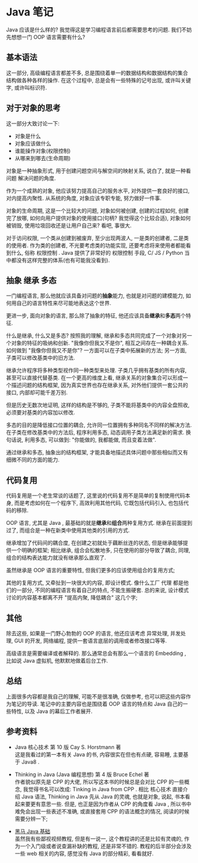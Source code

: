 # Java 笔记

Java 应该是什么样的? 我觉得这是学习编程语言前后都需要思考的问题. 我们不妨先想想一门 OOP 语言需要有什么?  

## 基本语法

这一部分, 高级编程语言都差不多, 总是围绕着单一的数据结构和数据结构的集合结构做各种各样的操作. 在这个过程中, 总是会有一些特殊的记号出现, 或许叫关键字, 或许叫标识符. 

## 对于对象的思考

这一部分大致讨论一下: 
- 对象是什么
- 对象应该做什么 
- 谁能操作对象(权限控制)
- 从哪来到哪去(生命周期)

对象是一种抽象形式, 用于创建问题空间与解空间的映射关系, 说白了, 就是一种看问题 解决问题的角度.  

作为一个成熟的对象, 他应该努力提高自己的服务水平, 对外提供一套良好的接口, 对内提高内聚性. 从系统的角度, 对象应该专职专能, 努力做好一件事. 

对象的生命周期, 这是一个比较大的问题, 对象如何被创建, 创建的过程如何, 创建完了放哪, 如何向用户提供对象的使用接口(句柄? 我觉得这个比较合适), 对象如何被销毁, 使用垃圾回收还是让用户自己来? 看吧, 事很大.

对于访问权限, 一个类从创建到被废弃, 至少出现两波人, 一是类的创建者, 二是类的使用者. 作为类的创建者, 不光要考虑类的功能实现, 还要考虑将来使用者都能看到什么, 俗称 权限控制 . Java 提供了非常好的 权限控制 手段, C/ JS / Python 当中都没有这样完整的体系(也有可能我没看到). 

## 抽象 继承 多态

一门编程语言, 那么他就应该具备对问题的**抽象**能力, 也就是对问题的建模能力, 如何用自己的语言特性来尽可能地表达这个世界.   

更进一步, 面向对象的语言, 那么除了抽象的特征, 他还应该具备**继承**和**多态**两个特征.  

什么是继承, 什么又是多态? 按照我的理解, 继承和多态共同完成了一个对象对另一个对象的特征的吸纳和创新. "我像你但我又不是你", 相互之间存在一种耦合关系. 如何做到 "我像你但我又不是你"? 一方面可以在子类中拓展新的方法; 另一方面, 子类可以修改基类中的旧方法.  

继承允许程序将多种类型视作同一种类型来处理. 子类几乎拥有基类的所有内容, 甚至可以直接代替基类. 在一个更高的维度上看, 继承关系的对象集合可以形成一个描述问题的结构框架, 因为真实世界也存在继承关系, 对外他们提供一套公共的接口, 内部却可能千差万别. 

但是历史无数次地证明, 这样的结构是不够的, 子类不能将基类中的内容全盘照收, 必须要对基类的内容加以修改. 

多态的目的是降低接口位置的耦合, 允许同一位置拥有多种同名不同样的解决方法. 在子类在修改基类中的方法后, 程序利用多态, 动态调用子类方法满足新的需求. 换句话说, 利用多态, 可以做到: "你能做的, 我都能做, 而且变着法做". 

通过继承和多态, 抽象出的结构框架, 才能具备地描述具体问题中那些相似而又有细微不同的方面的能力. 

## 代码复用

代码复用是一个老生常谈的话题了, 这里说的代码复用不是简单的复制使用代码本身, 而是考虑如何在一个程序下, 高效利用其他代码, 它既包括代码引入, 也包括代码的移除. 

OOP 语言, 尤其是 Java , 最基础的就是**继承**和**组合**两种复用方式. 继承在前面提到过了, 而组合是一种在新类中使用其他类的引用的方式. 

继承增加了代码间的耦合度, 在创建之初就处于藕断丝连的状态, 但是继承能够提供一个明确的框架; 相比继承, 组合会松散地多, 只在使用的部分导致了耦合, 同理, 组合的结构表达能力就没有继承那么直观了. 

虽然继承是 OOP 语言的重要特性, 但我们更多的应该使用组合的复用方式; 

其他的复用方式, 又牵扯到一块很大的内容, 即设计模式. 像什么工厂 代理 都是他们的一部分, 不同的编程语言有着自己的特点, 不能生搬硬套. 总的来说, 设计模式讨论的内容基本都离不开 "提高内聚, 降低耦合" 这几个字; 

## 其他

除去这些, 如果是一门野心勃勃的 OOP 的语言, 他还应该考虑 异常处理, 并发处理, GUI 的开发, 网络编程, 提供一套语言底层的调用或者修改接口等等. 

高级语言是需要编译或者解释的. 那么通常总会有那么一个语言的 Embedding , 比如说 Java 虚拟机, 他默默地做着后台工作. 

## 总结

上面很多内容都是我自己的理解, 可能不是很准确, 仅做参考, 也可以把这些内容作为笔记的导读. 笔记中的主要内容也是围绕着 OOP 语言的特点和 Java 自己的一些特性, 以及 Java 的幕后工作者展开. 

## 参考资料

- Java 核心技术 第 10 版 Cay S. Horstmann 著  
    这是我看过的第一本有关 Java 的书, 内容很实在但也有点硬, 容易睡, 主要基于 Java8 .

- Thinking in Java (Java 编程思想) 第 4 版 Bruce Echel 著   
    作者貌似原先是 CPP 的大佬, 所以写这本书的时候总是会对比 CPP 的一些概念, 我觉得书名可以改成: Tinking in Java from CPP . 相比 核心技术 直接介绍 Java 语法, Thinking in Java 先从 Java 的灵魂, 也就是对象, 说起, 书本看起来要更有意思一些. 但是, 也正是因为作者从 CPP 的角度看 Java , 所以书中难免会出现一些表述不准确, 或直接套用 CPP 的语法概念的情况, 阅读的时候需要分辨一下; 

- [黑马 Java 基础](https://www.bilibili.com/video/av55246614)  
    虽然我有些鄙视视频教程, 但是有一说一, 这个教程讲的还是比较有灵魂的, 作为一个入门级或者说查漏补缺的教程, 还是非常不错的. 教程的后半部分会涉及一些 web 相关的内容, 感觉没有 Java 的部分精彩, 看看就好. 